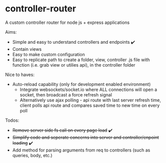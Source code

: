 # controller-router
A custom controller router for node js + express applications

Aims:
  - Simple and easy to understand controllers and endpoints ✔️
  - Contain views
  - Easy to make custom configuration
  - Easy to replicate path to create a folder, view, controller .js file with function (i.e. grab view or utilies api), in the controller folder

Nice to haves:
  - Auto-reload capability (only for development enabled environment)
    - Integrate websockets/socket.io where ALL connections will open a socket, then broadcast a force refresh signal
    - Alternatively use ajax polling - api route with last server refresh time, client polls api route and compares saved time to new time on every poll

Todos:
  - ~~Remove server side fs call on every page load~~ ✔️
  - ~~Simplify code and seperate concerns into server and controller/enpoint loading~~ ✔️
  - Add method for parsing arguments from req to controllers (such as queries, body, etc.)